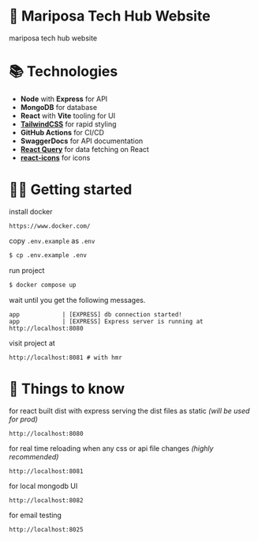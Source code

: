 # 🦋 Mariposa Tech Hub Website

mariposa tech hub website

# 📚 Technologies

- **Node** with **Express** for API
- **MongoDB** for database
- **React** with **Vite** tooling for UI
- **[TailwindCSS](https://tailwindcss.com/)** for rapid styling
- **GitHub Actions** for CI/CD
- **SwaggerDocs** for API documentation
- **[React Query](https://react-query-v3.tanstack.com/)** for data fetching on React
- **[react-icons](https://react-icons.github.io/react-icons/)** for icons

# 👨‍💻 Getting started

install docker

```
https://www.docker.com/
```

copy `.env.example` as `.env`

```bash
$ cp .env.example .env
```

run project

```bash
$ docker compose up
```

wait until you get the following messages.

```
app            | [EXPRESS] db connection started!
app            | [EXPRESS] Express server is running at http://localhost:8080
```

visit project at

```
http://localhost:8081 # with hmr
```

# 🙋️ Things to know
for react built dist with express serving the dist files as static *(will be used for prod)*

```
http://localhost:8080
```

for real time reloading  when any css or api file changes *(highly recommended)*

```
http://localhost:8081
```

for local mongodb UI

```
http://localhost:8082
```

for email testing

```
http://localhost:8025
```
